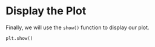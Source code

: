 # Display the Plot

Finally, we will use the `show()` function to display our plot.

```python
plt.show()
```
